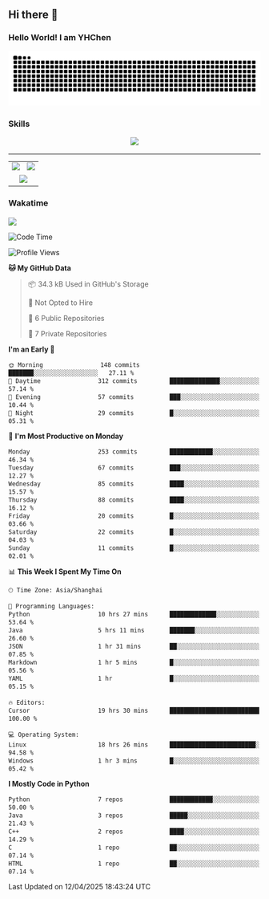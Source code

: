 
## Hi there 👋

<!--
**YHChen0511/YHChen0511** is a ✨ _special_ ✨ repository because its `README.md` (this file) appears on your GitHub profile.

Here are some ideas to get you started:

- 🔭 I’m currently working on ...
- 🌱 I’m currently learning ...
- 👯 I’m looking to collaborate on ...
- 🤔 I’m looking for help with ...
- 💬 Ask me about ...
- 📫 How to reach me: ...
- 😄 Pronouns: ...
- ⚡ Fun fact: ...
-->
### Hello World!  I am YHChen

![](https://raw.githubusercontent.com/YHChen0511/YHChen0511/refs/heads/output/github-contribution-grid-snake.svg)

### Skills

<p align="center">
  <a href="https://skillicons.dev">
    <img src="https://skillicons.dev/icons?i=python,cpp,java,c,pytorch,git,docker,latex,mysql,linux,vscode" />
  </a>
</p>

---
<div align="center">
  <table style="width:100%;">
    <tr>
      <!-- 第一个图片 -->
      <td align="center">
        <img height='200' src="https://github-readme-stats.vercel.app/api?username=YHChen0511&show_icons=true" />
      </td>
      <!-- 第二个图片 -->
      <td align="center">
        <img height='200' src="https://github-readme-stats.vercel.app/api/top-langs/?username=YHChen0511&layout=compact" />
      </td>
    </tr>
    <!-- 第三个图片 -->
    <tr>
      <td colspan="2" align="center">
        <img height="220" src="https://github-readme-activity-graph.vercel.app/graph?username=YHChen0511&theme=github-compact&hide_border=true&area=true" />
      </td>
    </tr>
  </table>
</div>

### Wakatime
<img align="center" src="https://github-readme-stats.vercel.app/api/wakatime?username=YHChen0511&theme=transparent&hide_border=true&layout=compact&langs_count=20&range=last_30_days" />

<!--START_SECTION:waka-->
![Code Time](http://img.shields.io/badge/Code%20Time-140%20hrs%2046%20mins-blue)

![Profile Views](http://img.shields.io/badge/Profile%20Views-42-blue)

**🐱 My GitHub Data** 

> 📦 34.3 kB Used in GitHub's Storage 
 > 
> 🚫 Not Opted to Hire
 > 
> 📜 6 Public Repositories 
 > 
> 🔑 7 Private Repositories 
 > 
**I'm an Early 🐤** 

```text
🌞 Morning                148 commits         ███████░░░░░░░░░░░░░░░░░░   27.11 % 
🌆 Daytime                312 commits         ██████████████░░░░░░░░░░░   57.14 % 
🌃 Evening                57 commits          ███░░░░░░░░░░░░░░░░░░░░░░   10.44 % 
🌙 Night                  29 commits          █░░░░░░░░░░░░░░░░░░░░░░░░   05.31 % 
```
📅 **I'm Most Productive on Monday** 

```text
Monday                   253 commits         ████████████░░░░░░░░░░░░░   46.34 % 
Tuesday                  67 commits          ███░░░░░░░░░░░░░░░░░░░░░░   12.27 % 
Wednesday                85 commits          ████░░░░░░░░░░░░░░░░░░░░░   15.57 % 
Thursday                 88 commits          ████░░░░░░░░░░░░░░░░░░░░░   16.12 % 
Friday                   20 commits          █░░░░░░░░░░░░░░░░░░░░░░░░   03.66 % 
Saturday                 22 commits          █░░░░░░░░░░░░░░░░░░░░░░░░   04.03 % 
Sunday                   11 commits          █░░░░░░░░░░░░░░░░░░░░░░░░   02.01 % 
```


📊 **This Week I Spent My Time On** 

```text
🕑︎ Time Zone: Asia/Shanghai

💬 Programming Languages: 
Python                   10 hrs 27 mins      █████████████░░░░░░░░░░░░   53.64 % 
Java                     5 hrs 11 mins       ███████░░░░░░░░░░░░░░░░░░   26.60 % 
JSON                     1 hr 31 mins        ██░░░░░░░░░░░░░░░░░░░░░░░   07.85 % 
Markdown                 1 hr 5 mins         █░░░░░░░░░░░░░░░░░░░░░░░░   05.56 % 
YAML                     1 hr                █░░░░░░░░░░░░░░░░░░░░░░░░   05.15 % 

🔥 Editors: 
Cursor                   19 hrs 30 mins      █████████████████████████   100.00 % 

💻 Operating System: 
Linux                    18 hrs 26 mins      ████████████████████████░   94.58 % 
Windows                  1 hr 3 mins         █░░░░░░░░░░░░░░░░░░░░░░░░   05.42 % 
```

**I Mostly Code in Python** 

```text
Python                   7 repos             ████████████░░░░░░░░░░░░░   50.00 % 
Java                     3 repos             █████░░░░░░░░░░░░░░░░░░░░   21.43 % 
C++                      2 repos             ████░░░░░░░░░░░░░░░░░░░░░   14.29 % 
C                        1 repo              ██░░░░░░░░░░░░░░░░░░░░░░░   07.14 % 
HTML                     1 repo              ██░░░░░░░░░░░░░░░░░░░░░░░   07.14 % 
```




 Last Updated on 12/04/2025 18:43:24 UTC
<!--END_SECTION:waka-->
